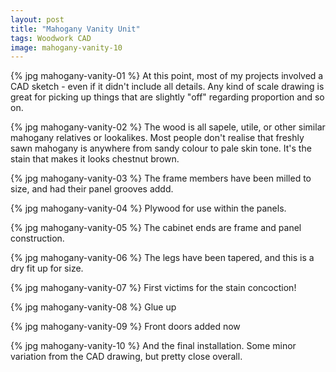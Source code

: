 ```yaml
---
layout: post
title: "Mahogany Vanity Unit"
tags: Woodwork CAD
image: mahogany-vanity-10
---
```

{% jpg mahogany-vanity-01 %} At this point, most of my projects involved a CAD sketch - even if it didn't include all details. Any kind of scale drawing is great for picking up things that are slightly "off" regarding proportion and so on.

{% jpg mahogany-vanity-02 %} The wood is all sapele, utile, or other similar mahogany relatives or lookalikes. Most people don't realise that freshly sawn mahogany is anywhere from sandy colour to pale skin tone. It's the stain that makes it looks chestnut brown.

{% jpg mahogany-vanity-03 %} The frame members have been milled to size, and had their panel grooves addd.

{% jpg mahogany-vanity-04 %} Plywood for use within the panels.

{% jpg mahogany-vanity-05 %} The cabinet ends are frame and panel construction.


{% jpg mahogany-vanity-06 %} The legs have been tapered, and this is a dry fit up for size.

{% jpg mahogany-vanity-07 %} First victims for the stain concoction!

{% jpg mahogany-vanity-08 %} Glue up

{% jpg mahogany-vanity-09 %} Front doors added now

{% jpg mahogany-vanity-10 %} And the final installation. Some minor variation from the CAD drawing, but pretty close overall.

